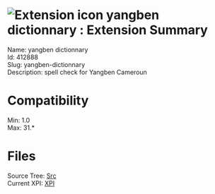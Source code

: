 # ![Extension icon](https://addons.thunderbird.net/static/img/addon-icons/search-64.png) yangben dictionnary : Extension Summary

Name: yangben dictionnary  
Id: 412888  
Slug: yangben-dictionnary  
Description: spell check for Yangben Cameroun
  

# Compatibility
Min: 1.0  
Max: 31.*  

# Files

Source Tree: [Src](C:/Dev/Thunderbird/ThunderKdB/xall/xOther/412888-yangben-dictionnary/src)  
Current XPI: [XPI](C:/Dev/Thunderbird/ThunderKdB/xall/xOther/412888-yangben-dictionnary/xpi)  



